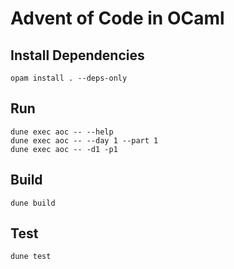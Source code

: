 # Advent of Code in OCaml

## Install Dependencies

```
opam install . --deps-only
```

## Run

```
dune exec aoc -- --help
dune exec aoc -- --day 1 --part 1
dune exec aoc -- -d1 -p1
```

## Build

```
dune build
```

## Test

```
dune test
```
